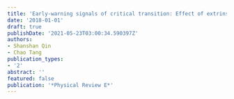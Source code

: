 ```yaml
---
title: 'Early-warning signals of critical transition: Effect of extrinsic noise'
date: '2018-01-01'
draft: true
publishDate: '2021-05-23T03:00:34.590397Z'
authors:
- Shanshan Qin
- Chao Tang
publication_types:
- '2'
abstract: ''
featured: false
publication: '*Physical Review E*'
---
```


